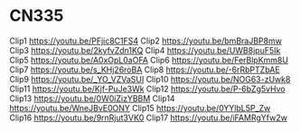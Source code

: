 # CN335
Clip1 https://youtu.be/PFjic8C1FS4 
Clip2 https://youtu.be/bmBraJBP8mw 
Clip3 https://youtu.be/2kyfvZdn1KQ 
Clip4 https://youtu.be/UWB8jpuF5Ik 
Clip5 https://youtu.be/A0xOpL0aOFA 
Clip6 https://youtu.be/FerBlpKmm8U 
Clip7 https://youtu.be/s_KHj26roBA 
Clip8 https://youtu.be/-6rRbPTZbAE 
Clip9 https://youtu.be/_YO_VZVaSUI 
Clip10 https://youtu.be/NOG63-zUwk8 
Clip11 https://youtu.be/Kjf-PuJe3Wk 
Clip12 https://youtu.be/P-6bZg5vHvo 
Clip13 https://youtu.be/0W0iZizYBBM 
Clip14 https://youtu.be/WneJBvE0ONY 
Clip15 https://youtu.be/0YYlbL5P_Zw 
Clip16 https://youtu.be/9rnRjut3VK0 
Clip17 https://youtu.be/iFAMRgYfw2w 
